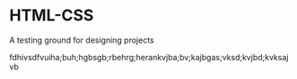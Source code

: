 # HTML-CSS
A testing ground for designing projects


fdhivsdfvuiha;buh;hgbsgb;rbehrg;herankvjba;bv;kajbgas;vksd;kvjbd;kvksajvb
